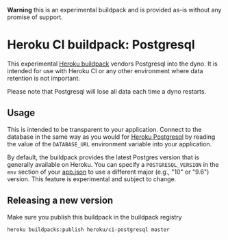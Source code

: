 **Warning** this is an experimental buildpack and is provided as-is without any
promise of support.

# Heroku CI buildpack: Postgresql

This experimental [Heroku buildpack](http://devcenter.heroku.com/articles/buildpacks)
vendors Postgresql into the dyno. It is intended for use with Heroku CI or any
other environment where data retention is not important.

Please note that Postgresql will lose all data each time a dyno restarts.

## Usage

This is intended to be transparent to your application. Connect to the database
in the same way as you would for [Heroku Postgresql](https://www.heroku.com/postgres)
by reading the value of the `DATABASE_URL` environment variable into your application.

By default, the buildpack provides the latest Postgres version that is
generally available on Heroku. You can specify a `POSTGRESQL_VERSION`
in the `env` section of your
[app.json](https://devcenter.heroku.com/articles/heroku-ci#environment-variables-env-key)
to use a different major (e.g., "10" or "9.6") version. This feature
is experimental and subject to change.

## Releasing a new version

Make sure you publish this buildpack in the buildpack registry

`heroku buildpacks:publish heroku/ci-postgresql master`
